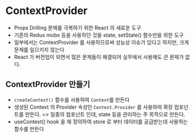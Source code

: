 # ContextProvider

- Props Drilling 문제를 극복하기 위한 React 의 새로운 도구
- 기존의 Redux mobx 등을 사용하던 것을 state, setState() 함수만을 위한 도구
- 일부에서는 ContextProvider 를 사용하므로써 성능상 이슈가 있다고 하지만, 크게 문제를 일으키지 않는다
- React 가 버전업이 되면서 많은 문제들이 해결되어 실무에서 사용해도 큰 문제가 없다.

## ContextProvider 만들기

- `createContext()` 함수를 사용하여 `Context`를 만든다
- 생성된 Context 의 Provider 속성인 `Context.Provider` 를 사용하여 확장 컴포넌트를 만든다. => 일종의 컴포넌트 인데, state 등을 관리하는 주 목적으로 만든다.
- useContext() hook 을 재 정의하여 store 로 부터 데이터를 공급받는데 사용하는 함수를 만든다
